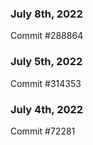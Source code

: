 ### July 8th, 2022

Commit #288864

### July 5th, 2022

Commit #314353


### July 4th, 2022

Commit #72281
